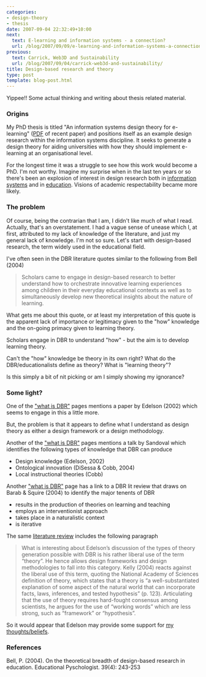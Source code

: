 ```yaml
---
categories:
- design-theory
- thesis
date: 2007-09-04 22:32:49+10:00
next:
  text: E-learning and information systems - a connection?
  url: /blog/2007/09/09/e-learning-and-information-systems-a-connection/
previous:
  text: Carrick, Web3D and Sustainability
  url: /blog/2007/09/04/carrick-web3d-and-sustainability/
title: Design-based research and theory
type: post
template: blog-post.html
---
```

Yippee!! Some actual thinking and writing about thesis related material.

### Origins

My PhD thesis is titled "An information systems design theory for e-learning" ([PDF](http://cq-pan.cqu.edu.au/david-jones/Publications/Papers_and_Books/formulation.pdf) of recent paper) and positions itself as an example design research within the information systems discipline. It seeks to generate a design theory for aiding universities with how they should implement e-learning at an organisational level.

For the longest time it was a struggle to see how this work would become a PhD. I'm not worthy. Imagine my surprise when in the last ten years or so there's been an explosion of interest in design research both in [information systems](http://www.isworld.org/Researchdesign/drisISworld.htm) and in [education](http://edutechwiki.unige.ch/en/Design-based_research). Visions of academic respectability became more likely.

### The problem

Of course, being the contrarian that I am, I didn't like much of what I read. Actually, that's an overstatement. I had a vague sense of unease which I, at first, attributed to my lack of knowledge of the literature, and just my general lack of knowledge. I'm not so sure. Let's start with design-based research, the term widely used in the educational field.

I've often seen in the DBR literature quotes similar to the following from Bell (2004)

> Scholars came to engage in design-based research to better understand how to orchestrate innovative learning experiences among children in their everyday educational contexts as well as to simultaneously develop new theoretical insights about the nature of learning.

What gets me about this quote, or at least my interpretation of this quote is the apparent lack of importance or legitimacy given to the "how" knowledge and the on-going primacy given to learning theory.

Scholars engage in DBR to understand "how" - but the aim is to develop learning theory.

Can't the "how" knowledge be theory in its own right? What do the DBR/educationalists define as theory? What is "learning theory"?

Is this simply a bit of nit picking or am I simply showing my ignorance?

### Some light?

One of the ["what is DBR"](http://projects.coe.uga.edu/dbr/explain01.htm) pages mentions a paper by Edelson (2002) which seems to engage in this a little more.

But, the problem is that it appears to define what I understand as design theory as either a design framework or a design methodology.

Another of the ["what is DBR"](http://edutechwiki.unige.ch/en/Design-based_research) pages mentions a talk by Sandoval which identifies the following types of knowledge that DBR can produce

- Design knowledge (Edelson, 2002)
- Ontological innovation (DiSessa & Cobb, 2004)
- Local instructional theories (Cobb)

Another ["what is DBR"](http://cider.athabascau.ca/CIDERSIGs/DesignBasedSIG/) page has a link to a DBR lit review that draws on Barab & Squire (2004) to identify the major tenents of DBR

- results in the production of theories on learning and teaching
- employs an interventionist approach
- takes place in a naturalistic context
- is iterative

The same [literature review](http://anthony.thinkingprojects.org/wp-content/dbr.doc) includes the following paragraph

> What is interesting about Edelson’s discussion of the types of theory generation possible with DBR is his rather liberal use of the term “theory”. He hence allows design frameworks and design methodologies to fall into this category. Kelly (2004) reacts against the liberal use of this term, quoting the National Academy of Sciences definition of theory, which states that a theory is “a well-substantiated explanation of some aspect of the natural world that can incorporate facts, laws, inferences, and tested hypothesis” (p. 123). Articulating that the use of theory requires hard-fought consensus among scientists, he argues for the use of “working words” which are less strong, such as “framework” or “hypothesis”.

So it would appear that Edelson may provide some support for [my thoughts/beliefs](http://jais.aisnet.org/articles/default.asp?vol=8&art=19).

### References

Bell, P. (2004). On the theoretical breadth of design-based research in education. Educational Pyschologist. 39(4): 243-253
